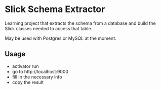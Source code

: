 Slick Schema Extractor
===============

Learning project that extracts the schema from a database and build the Slick classes needed to access that table.

May be used with Postgres or MySQL at the moment.



Usage
--

* activator run
* go to http://localhost:9000
* fill in the necessary info
* copy the result